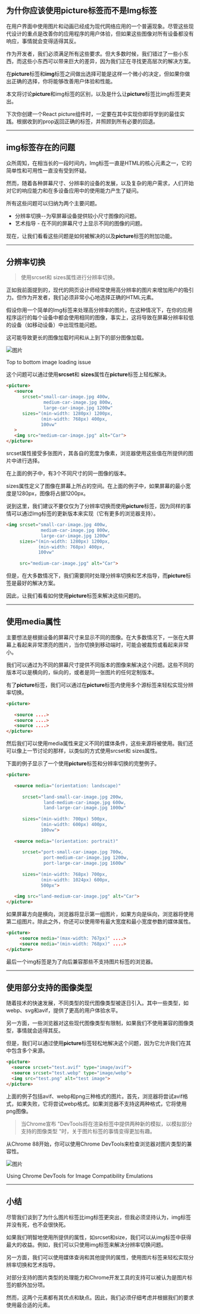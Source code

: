 ## 为什你应该使用picture标签而不是Img标签

在用户界面中使用图片和动画已经成为现代网络应用的一个普遍现象。尽管这些现代设计的重点是改善你的应用程序的用户体验，但如果这些图像对所有设备都没有响应，事情就会变得适得其反。

作为开发者，我们必须满足所有这些要求。但大多数时候，我们错过了一些小东西，而这些小东西可以带来巨大的差异，因为我们正在寻找更高层次的解决方案。

在**picture**标签和**img**标签之间做出选择可能是这样一个微小的决定，但如果你做出正确的选择，你将能够改善用户体验和性能。

本文将讨论**picture**和img标签的区别，以及是什么让**picture**标签比img标签更突出。

下次你创建一个React picture组件时，一定要在其中实现你即将学到的最佳实践。根据收到的prop返回正确的标签，并照顾到所有必要的回退。

------

## img标签存在的问题

众所周知，在相当长的一段时间内，Img标签一直是HTML的核心元素之一，它的简单性和可用性一直没有受到怀疑。

然而，随着各种屏幕尺寸、分辨率的设备的发展，以及复杂的用户需求，人们开始对它的响应能力和在多设备应用中的使用能力产生了疑问。

所有这些问题可以归纳为两个主要问题。

- 分辨率切换--为窄屏幕设备提供较小尺寸图像的问题。
- 艺术指导 - 在不同的屏幕尺寸上显示不同的图像的问题。

现在，让我们看看这些问题是如何被解决的以及**picture**标签的附加功能。

------

## 分辨率切换

> 使用srcset和 sizes属性进行分辨率切换。

正如我前面提到的，现代的网页设计师经常使用高分辨率的图片来增加用户的吸引力。但作为开发者，我们必须非常小心地选择正确的HTML元素。

假设你用一个简单的Img标签来处理高分辨率的图片。在这种情况下，在你的应用程序运行的每个设备中都会使用相同的图像，事实上，这将导致在屏幕分辨率较低的设备（如移动设备）中出现性能问题。

这可能导致更长的图像加载时间和从上到下的部分图像加载。

![图片](https://mmbiz.qpic.cn/sz_mmbiz_png/Voibl9R35rqqUvSiaKc7x3HBmTGP4CWTVaaHkNY4KddehqMRqye28xQnwXPo6YUJicszQOHj27BUMzLkRIyXYcH4A/640?wx_fmt=png&tp=webp&wxfrom=5&wx_lazy=1&wx_co=1)

Top to bottom image loading issue

这个问题可以通过使用**srcset**和 **sizes**属性在**picture**标签上轻松解决。

```html
<picture>
   <source
      srcset="small-car-image.jpg 400w,
              medium-car-image.jpg 800w,
              large-car-image.jpg 1200w"
      sizes="(min-width: 1280px) 1200px,
             (min-width: 768px) 400px,
             100vw"
   >
   <img src="medium-car-image.jpg" alt="Car">
</picture>
```

srcset属性接受多张图片，其各自的宽度为像素，浏览器使用这些值在所提供的图片中进行选择。

在上面的例子中，有3个不同尺寸的同一图像的版本。

sizes属性定义了图像在屏幕上所占的空间。在上面的例子中，如果屏幕的最小宽度是1280px，图像将占据1200px。

说到这里，我们建议不要仅仅为了分辨率切换而使用**picture**标签，因为同样的事情可以通过Img标签的更新版本来实现（它有更多的浏览器支持）。

```html
<img srcset="small-car-image.jpg 400w,
             medium-car-image.jpg 800w,
             large-car-image.jpg 1200w"
     sizes="(min-width: 1280px) 1200px,
            (min-width: 768px) 400px,
            100vw"
     
     src="medium-car-image.jpg" alt="Car">
```

但是，在大多数情况下，我们需要同时处理分辨率切换和艺术指导，而**picture**标签是最好的解决方案。

因此，让我们看看如何使用**picture**标签来解决这些问题的。

------

## 使用media属性

主要想法是根据设备的屏幕尺寸来显示不同的图像。在大多数情况下，一张在大屏幕上看起来非常漂亮的图片，当你切换到移动端时，可能会被裁剪或看起来非常小。

我们可以通过为不同的屏幕尺寸提供不同版本的图像来解决这个问题。这些不同的版本可以是横向的，纵向的，或者是同一张图片的任何定制版本。

有了**picture**标签，我们可以通过在**picture**标签内使用多个源标签来轻松实现分辨率切换。

```html
<picture>
   
   <source ....>
   <source ....>
   <source ....>
</picture>
```

然后我们可以使用media属性来定义不同的媒体条件，这些来源将被使用。我们还可以像上一节讨论的那样，以类似的方式使用srcset和 sizes属性。

下面的例子显示了一个使用**picture**标签和分辨率切换的完整例子。

```html
<picture>
     
   <source media="(orientation: landscape)"
             
      srcset="land-small-car-image.jpg 200w,
              land-medium-car-image.jpg 600w,
              land-large-car-image.jpg 1000w"
             
      sizes="(min-width: 700px) 500px,
             (min-width: 600px) 400px,
             100vw">
     
   <source media="(orientation: portrait)"
             
      srcset="port-small-car-image.jpg 700w,
              port-medium-car-image.jpg 1200w,
              port-large-car-image.jpg 1600w"
             
      sizes="(min-width: 768px) 700px,
             (min-width: 1024px) 600px,
             500px">
     
   <img src="land-medium-car-image.jpg" alt="Car">
</picture>
```

如果屏幕方向是横向，浏览器将显示第一组图片，如果方向是纵向，浏览器将使用第二组图片。除此之外，你还可以使用带有最大宽度和最小宽度参数的媒体属性。

```html
<picture>
     <source media="(max-width: 767px)" ....>
     <source media="(min-width: 768px)" ....>
</picture>
```

最后一个img标签是为了向后兼容那些不支持图片标签的浏览器。

------

## 使用部分支持的图像类型

随着技术的快速发展，不同类型的现代图像类型被逐日引入。其中一些类型，如webp、svg和avif，提供了更高的用户体验水平。

另一方面，一些浏览器对这些现代图像类型有限制，如果我们不使用兼容的图像类型，事情就会适得其反。

但是，我们可以通过使用**picture**标签轻松地解决这个问题，因为它允许我们在其中包含多个来源。

```html
<picture>
  <source srcset="test.avif" type="image/avif">
  <source srcset="test.webp" type="image/webp">
  <img src="test.png" alt="test image">
</picture>
```

上面的例子包括avif、webp和png三种格式的图片。首先，浏览器将尝试avif格式，如果失败，它将尝试webp格式。如果浏览器不支持这两种格式，它将使用png图像。

> 当Chrome宣布 "DevTools将在渲染标签中提供两种新的模拟，以模拟部分支持的图像类型 "时，关于图片标签的事情变得更加有趣。

从Chrome 88开始，你可以使用Chrome DevTools来检查浏览器对图片类型的兼容性。

![图片](https://mmbiz.qpic.cn/sz_mmbiz_png/Voibl9R35rqqUvSiaKc7x3HBmTGP4CWTVareDibWbCgCAZicp7VvMbFDIgsbZuLwiaSicKcRMnTTBWX0CDDjNjQnvxwQ/640?wx_fmt=png&tp=webp&wxfrom=5&wx_lazy=1&wx_co=1)

![图片](data:image/gif;base64,iVBORw0KGgoAAAANSUhEUgAAAAEAAAABCAYAAAAfFcSJAAAADUlEQVQImWNgYGBgAAAABQABh6FO1AAAAABJRU5ErkJggg==)Using Chrome DevTools for Image Compatibility Emulations

------

## 小结

尽管我们谈到了为什么图片标签比img标签更突出，但我必须坚持认为，img标签并没有死，也不会很快死。

如果我们明智地使用所提供的属性，如srcset和size，我们可以从img标签中获得最大的收益。例如，我们可以只使用img标签来解决分辨率切换问题。

另一方面，我们可以使用媒体查询和其他提供的属性，使用图片标签来轻松实现分辨率切换和艺术指导。

对部分支持的图片类型的处理能力和Chrome开发工具的支持可以被认为是图片标签的额外加分项。

然而，这两个元素都有其优点和缺点。因此，我们必须仔细考虑并根据我们的要求使用最合适的元素。